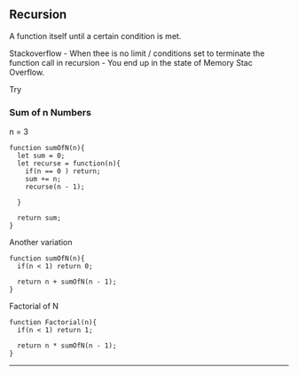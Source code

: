 

## Recursion

A function itself until a certain condition is met.

Stackoverflow - When thee is no limit / conditions set to terminate the function call in recursion - You end up in the state of Memory Stac Overflow.



Try

### Sum of n Numbers

n = 3

```
function sumOfN(n){
  let sum = 0;
  let recurse = function(n){
    if(n == 0 ) return;
    sum += n;
    recurse(n - 1);
  
  }

  return sum;
}

```

Another variation

```
function sumOfN(n){
  if(n < 1) return 0; 

  return n + sumOfN(n - 1);
}

```

Factorial of N

```
function Factorial(n){
  if(n < 1) return 1; 

  return n * sumOfN(n - 1);
}

```


 
***
